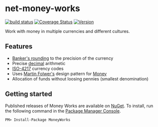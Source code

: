 # net-money-works

[![build status](https://ci.appveyor.com/api/projects/status/github/richardschneider/net-money-works?branch=master&svg=true)](https://ci.appveyor.com/project/richardschneider/net-money-works) 
[![Coverage Status](https://coveralls.io/repos/richardschneider/net-money-works/badge.svg?branch=master&service=github)](https://coveralls.io/github/richardschneider/net-money-works?branch=master)
[![Version](https://img.shields.io/nuget/v/MoneyWorks.svg)](https://www.nuget.org/packages/MoneyWorks)

Work with money in multiple currencies and different cultures.

## Features

- [Banker's rounding](https://en.wikipedia.org/wiki/Rounding) to the precision of the currency 
- Precise [decimal](https://msdn.microsoft.com/en-us/library/system.decimal(v=vs.110).aspx) arithmetic
- [ISO-4217](https://en.wikipedia.org/wiki/ISO_4217) currency codes
- Uses [Martin Folwer's](http://martinfowler.com/) design pattern for [Money](http://martinfowler.com/eaaCatalog/money.html)
- Allocation of funds without loosing pennies (smallest denomination)

## Getting started

Published releases of Money Works are available on [NuGet](https://www.nuget.org/packages/MoneyWorks/).  To install, run the following command in the [Package Manager Console](https://docs.nuget.org/docs/start-here/using-the-package-manager-console).

    PM> Install-Package MoneyWorks
